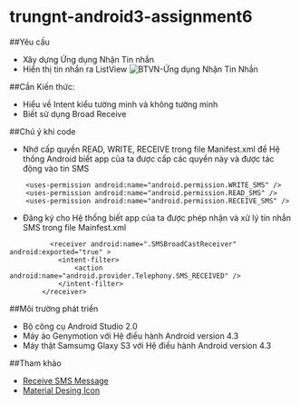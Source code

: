 ﻿# trungnt-android3-assignment6
##Yêu cầu
+ Xây dựng Ứng dụng Nhận Tin nhắn 
+ Hiển thị tin nhắn ra ListView
![BTVN-Ứng dụng Nhận Tin Nhắn](http://i477.photobucket.com/albums/rr132/trungepu/BTVN-2442016-HungTD-Teacher-Message_zpst4hsxmh9.jpg) 

##Cần Kiến thức:
+ Hiểu về Intent kiểu tường minh và không tường minh
+ Biết sử dụng Broad Receive 

##Chú ý khi code
+ Nhớ cấp quyền READ, WRITE, RECEIVE trong file Manifest.xml để Hệ thống Android biết app của ta được cấp các quyền này và được tác động vào tin SMS
```
    <uses-permission android:name="android.permission.WRITE_SMS" />
    <uses-permission android:name="android.permission.READ_SMS" />
    <uses-permission android:name="android.permission.RECEIVE_SMS" />
```

+ Đăng ký cho Hệ thống biết app của ta được phép nhận và xử lý tin nhắn SMS trong file Mainfest.xml
```
          <receiver android:name=".SMSBroadCastReceiver" android:exported="true" >
            <intent-filter>
                <action android:name="android.provider.Telephony.SMS_RECEIVED" />
            </intent-filter>
        </receiver>
```

##Môi trường phát triển
+ Bộ công cụ Android Studio 2.0
+ Máy ảo Genymotion với Hệ điều hành Android version 4.3
+ Máy thật Samsumg Glaxy S3 với Hệ điều hành Android version 4.3

##Tham khảo
+ [Receive SMS Message](http://javapapers.com/android/android-receive-sms-tutorial/)
+ [Material Desing Icon](https://materialdesignicons.com/)
